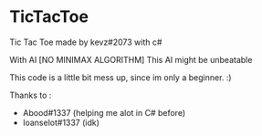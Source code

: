 # TicTacToe

Tic Tac Toe made by kevz#2073 
with c#

With AI [NO MINIMAX ALGORITHM]
This AI might be unbeatable

This code is a little bit mess up, since im only a beginner. :)

Thanks to :
- Abood#1337 (helping me alot in C# before)
- loanselot#1337 (idk)

